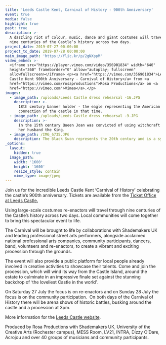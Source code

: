 ```yaml
---
title: 'Leeds Castle Kent, Carnival of History - 900th Anniversary'
event: true
media: false
highlight: true
past: true
description: >-
  A dazzling riot of colour, music, dance and giant costumes will travel through
  nine centuries of the Castle’s history across two days.
project_date: 2019-07-27 00:00:00
project_to_date: 2019-07-28 00:00:00
main_image_path: 'https://flic.kr/p/2gNXppM'
video_embed: >-
  <iframe src="https://player.vimeo.com/video/356901834" width="640"
  height="360" frameborder="0" allow="autoplay; fullscreen"
  allowfullscreen></iframe> <p><a href="https://vimeo.com/356901834">Leeds
  Castle Kent 900th Anniversary - Carnival of History</a> from <a
  href="https://vimeo.com/rosaproductions">Rosa Productions</a> on <a
  href="https://vimeo.com">Vimeo</a>.</p>
images:
  - image_path: /uploads/Leeds Castle dress rehearsal -16.JPG
    description: >-
      18th century banner holder - the eagle representing the American
      connection of the castle in that time.
  - image_path: /uploads/Leeds Castle dress rehearsal -9.JPG
    description: >-
      In the 15th century Queen Joan was convicted of using witchcraft to murder
      her husband the King.
  - image_path: /IMG_6735.JPG
    description: The Black Swan represents the 20th century and is a symbol of Leeds Castle
_options:
  layout:
    hidden: true
  image_path:
    width: '1600'
    height: '1600'
    resize_style: contain
    mime_type: image/jpeg
---
```


Join us for the incredible Leeds Castle Kent ‘Carnival of History’ celebrating the castle’s 900th anniversary. Tickets are available from the [Ticket Office at Leeds Castle.](https://www.leeds-castle.com/Visit)

Using large-scale costumes re-enactors will travel through nine centuries of the Castle’s history across two days. Local communities will come together to bring this spectacular event to life.

The Carnival will be brought to life by collaborations with Shademakers UK and leading professional street arts performers, alongside acclaimed national professional arts companies, community participants, dancers, band, volunteers and re-enactors, to create a vibrant and exciting procession through the grounds.

The event will also provide a public platform for local people already involved in creative activities to showcase their talents. Come and join the procession, which will wind its way from the Castle Island, around the estate to culminate in an impressive finale set against the stunning backdrop of ‘the loveliest Castle in the world’.

On Saturday 27 July the focus is on re-enactors and on Sunday 28 July the focus is on the community participation.&nbsp; On both days of the Carnival of History there will be arena shows of historic battles, busking around the castle and a procession at 3pm.

More information for the [Leeds Castle website](https://www.leeds-castle.com/What%E2%80%99s+On/Featured+Events/Carnival+of+History/).

Produced by Rosa Productions with Shademakers UK, University of the Creative Arts (Rochester campus), MESS Room, LV21, INTRA, Dizzy O’Dare, Acrojou and over 40 groups of musicians and community participants.

&nbsp;